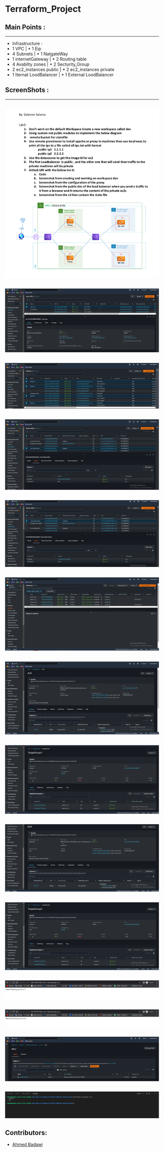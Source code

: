 # Terraform_Project

## Main Points :
-----------------------------------------------------------------
* Infrastructure : 
* 1 VPC                           |         * 1 Eip                   
* 4 Subnets                       |         * 1 NatgateWay
* 1 internetGateway               |         * 2 Routing table
* 4 Avabilty zones                |          * 2 Secturity_Group
* 2 ec2_instances public          |          * 2 ec2_instances private
* 1 Iternat LoodBalancer          |          * 1 External LoodBalancer


## ScreenShots :
-----------------------------------------------------------------
![agent](https://github.com/Badawi02/Terraform_Project/blob/main/images/0.png)
-----------------------------------------------------------------  
![agent](https://github.com/Badawi02/Terraform_Project/blob/main/images/1.PNG)
-----------------------------------------------------------------
![agent](https://github.com/Badawi02/Terraform_Project/blob/main/images/2.PNG)
-----------------------------------------------------------------
![agent](https://github.com/Badawi02/Terraform_Project/blob/main/images/3.PNG)
-----------------------------------------------------------------
![agent](https://github.com/Badawi02/Terraform_Project/blob/main/images/4.PNG)
-----------------------------------------------------------------
![agent](https://github.com/Badawi02/Terraform_Project/blob/main/images/5.PNG)
-----------------------------------------------------------------
![agent](https://github.com/Badawi02/Terraform_Project/blob/main/images/6.PNG)
-----------------------------------------------------------------
![agent](https://github.com/Badawi02/Terraform_Project/blob/main/images/7.PNG)
-----------------------------------------------------------------
![agent](https://github.com/Badawi02/Terraform_Project/blob/main/images/8.PNG)
-----------------------------------------------------------------
![agent](https://github.com/Badawi02/Terraform_Project/blob/main/images/9.PNG)
-----------------------------------------------------------------
![agent](https://github.com/Badawi02/Terraform_Project/blob/main/images/10.PNG)
-----------------------------------------------------------------
![agent](https://github.com/Badawi02/Terraform_Project/blob/main/images/11.PNG)
-----------------------------------------------------------------
![agent](https://github.com/Badawi02/Terraform_Project/blob/main/images/12.PNG)
-----------------------------------------------------------------
![agent](https://github.com/Badawi02/Terraform_Project/blob/main/images/13.png)
-----------------------------------------------------------------
## Contributors:
- [Ahmed Badawi](https://github.com/Badawi02)
